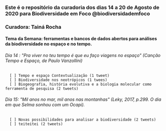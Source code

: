 ### Este é o repositório da curadoria dos dias 14 a 20 de Agosto de 2020 para Biodiversidade em Foco @biodiversidademfoco
### Curadora: Tainá Rocha
#### Tema da Semana: ferramentas e bancos de dados abertos para análises da biodiversidade no espaço e no tempo. 

###### Dia 14 : "Pra viver no teu tempo é que eu faço viagens no espaço" (Canção Tempo e Espaço, de Paulo Vanzollini) 

      [ ] Tempo e espaço Contextualização (1 tweet)  
      [ ] Biodiversidade nos neotrópicos (1 twees)
      [ ] Biogeografia, história evolutiva e a biologia molecular como ferramenta de pesquisa (2 tweets)
      
###### Dia 15: "Mil anos no mar, mil anos nas montanhas" (Leky, 2017, p.299. O dia em que Selma sonhou com um Ocapi).
      
      [ ] Novas possibilidades para analisar a biodiversidade (2 tweets)  
      [ ] teiteitei (2 tweets)

